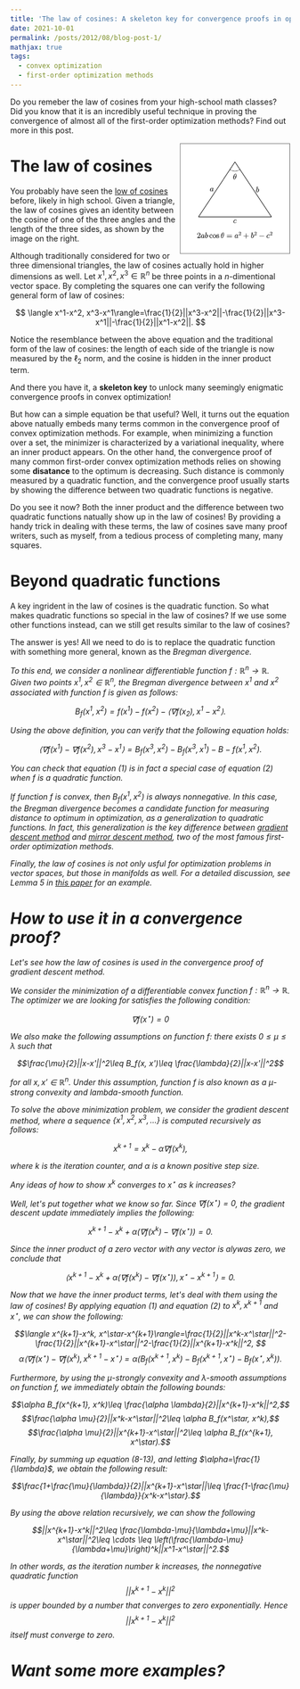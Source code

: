 ```yaml
---
title: 'The law of cosines: A skeleton key for convergence proofs in optimization'
date: 2021-10-01
permalink: /posts/2012/08/blog-post-1/
mathjax: true
tags:
  - convex optimization
  - first-order optimization methods
---
```

Do you remeber the law of cosines from your high-school math classes? Did you know that it is an incredibly useful technique in proving the convergence of almost all of the first-order optimization methods? Find out more in this post. 

<img src="/images/cosine.png" width="200" height="200" img align='right'>

The law of cosines
======

You probably have seen the [low of cosines](https://en.wikipedia.org/wiki/Law_of_cosines) before, likely in high school. Given a triangle, the law of cosines gives an identity between the cosine of one of the three angles and the length of the three sides, as shown by the image on the right.

Although traditionally considered for two or three dimensional triangles, the law of cosines actually hold in higher dimensions as well. 
Let $x^1, x^2, x^3\in\mathbb{R}^n$ be three points in a $n$-dimentional vector space. By completing the squares one can verify the following general form of law of cosines:

$$ \langle x^1-x^2, x^3-x^1\rangle=\frac{1}{2}||x^3-x^2||-\frac{1}{2}||x^3-x^1||-\frac{1}{2}||x^1-x^2||. $$

Notice the resemblance between the above equation and the traditional form of the law of cosines: the length of each side of the triangle is now measured by the $\ell_2$ norm, and the cosine is hidden in the inner product term.

And there you have it, a **skeleton key** to unlock many seemingly enigmatic convergence proofs in convex optimization! 

But how can a simple equation be that useful? Well, it turns out the equation above natually embeds many terms common in the convergence proof of convex optimization methods. For example, when minimizing a function over a set, the minimizer is characterized by a variational inequality, where an inner product appears. On the other hand, the convergence proof of many common first-order convex optimization methods relies on showing some **disatance** to the optimum is decreasing. Such distance is commonly measured by a quadratic function, and the convergence proof usually starts by showing the difference between two quadratic functions is negative. 

Do you see it now? Both the inner product and the difference between two quadratic functions natually show up in the law of cosines! By providing a handy trick in dealing with these terms, the law of cosines save many proof writers, such as myself, from a tedious process of completing many, many squares.


Beyond quadratic functions
======

A key ingrident in the law of cosines is the quadratic function. So what makes quadratic functions so special in the law of cosines? If we use some other functions instead, can we still get results similar to the law of cosines?

The answer is yes! All we need to do is to replace the quadratic function with something more general, known as the <em>Bregman divergence<em>.  

To this end, we consider a nonlinear differentiable function $f:\mathbb{R}^n\to\mathbb{R}$. Given two points $x^1, x^2\in\mathbb{R}^n$, the Bregman divergence between $x^1$ and $x^2$ associated with function $f$ is given as follows:

$$ B_f(x^1, x^2)=f(x^1)-f(x^2)-\langle \nabla f(x_2), x^1-x^2\rangle.$$  
  
Using the above definition, you can verify that the following equation holds:
  
$$ \langle \nabla f(x^1)-\nabla f(x^2), x^3-x^1\rangle=B_f(x^3, x^2)-B_f(x^3, x^1)- B-f(x^1, x^2). $$  
  
You can check that equation (1) is in fact a special case of equation (2) when $f$ is a quadratic function. 
  
If function $f$ is convex, then $B_f(x^1, x^2)$ is always nonnegative. In this case, the Bregman divergence becomes a candidate function for measuring distance to optimum in optimization, as a generalization to quadratic functions. In fact, this generalization is the key difference between [gradient descent method](https://en.wikipedia.org/wiki/Gradient_descent) and [mirror descent method](https://www.sciencedirect.com/science/article/abs/pii/S0167637702002316), two of the most famous first-order optimization methods.   
  
Finally, the law of cosines is not only usful for optimization problems in vector spaces, but those in manifolds as well. For a detailed discussion, see Lemma 5 in [this paper](http://proceedings.mlr.press/v49/zhang16b.pdf) for an example.  


How to use it in a convergence proof?
======
  
Let's see how the law of cosines is used in the convergence proof of gradient descent method.

We consider the minimization of a differentiable convex function $f:\mathbb{R}^n\to\mathbb{R}$. The optimizer we are looking for satisfies the following condition:
  
  $$\nabla f(x^\star)=0$$
  
We also make the following assumptions on function $f$: there exists $0\leq \mu\leq \lambda$ such that
  
  $$\frac{\mu}{2}||x-x'||^2\leq B_f(x, x')\leq \frac{\lambda}{2}||x-x'||^2$$
  
for all $x, x'\in\mathbb{R}^n$. Under this assumption, function $f$ is also known as a $\mu$-strong convexity and $lambda$-smooth function.
  
To solve the above minimization problem, we consider the gradient descent method, where a sequence $\{x^1, x^2, x^3, \ldots\}$ is computed recursively as follows:
  
  $$x^{k+1}=x^k-\alpha \nabla f(x^k),$$
  
 where $k$ is the iteration counter, and $\alpha$ is a known positive step size. 
  
Any ideas of how to show $x^k$ converges to $x^\star$ as $k$ increases?
  
Well, let's put together what we know so far. Since $\nabla f(x^\star)=0$, the gradient descent update immediately implies the following:
  
  $$x^{k+1}-x^k+\alpha (\nabla f(x^k)-\nabla f(x^\star))=0.$$
  
Since the inner product of a zero vector with any vector is alywas zero, we conclude that
  
  $$\langle x^{k+1}-x^k+\alpha (\nabla f(x^k)-\nabla f(x^\star)), x^\star-x^{k+1}\rangle=0. $$

Now that we have the inner product terms, let's deal with them using the law of cosines! By applying equation (1) and equation (2) to $x^k, x^{k+1}$ and $x^\star$, we can show the following:
  
  $$\langle x^{k+1}-x^k, x^\star-x^{k+1}\rangle=\frac{1}{2}||x^k-x^\star||^2-\frac{1}{2}||x^{k+1}-x^\star||^2-\frac{1}{2}||x^{k+1}-x^k||^2, $$
  $$\alpha \langle \nabla f(x^\star)-\nabla f(x^k), x^{k+1}-x^\star\rangle=\alpha (B_f(x^{k+1}, x^k)-B_f(x^{k+1}, x^\star)-B_f(x^\star, x^k)).  $$

Furthermore, by using the $\mu$-strongly convexity and $\lambda$-smooth assumptions on function $f$, we immediately obtain the following bounds:
  
  $$\alpha B_f(x^{k+1}, x^k)\leq \frac{\alpha \lambda}{2}||x^{k+1}-x^k||^2,$$
  $$\frac{\alpha \mu}{2}||x^k-x^\star||^2\leq \alpha B_f(x^\star, x^k),$$
  $$\frac{\alpha \mu}{2}||x^{k+1}-x^\star||^2\leq \alpha B_f(x^{k+1}, x^\star).$$

Finally, by summing up equation (8-13), and letting $\alpha=\frac{1}{\lambda}$, we obtain the following result:
  
  $$\frac{1+\frac{\mu}{\lambda}}{2}||x^{k+1}-x^\star||\leq \frac{1-\frac{\mu}{\lambda}}{x^k-x^\star}.$$
  
By using the above relation recursively, we can show the following
  
  $$||x^{k+1}-x^k||^2\leq \frac{\lambda-\mu}{\lambda+\mu}||x^k-x^\star||^2\leq \cdots \leq \left(\frac{\lambda-\mu}{\lambda+\mu}\right)^k||x^1-x^\star||^2.$$
  
In other words, as the iteration number $k$ increases, the nonnegative quadratic function $$||x^{k+1}-x^k||^2$$ is upper bounded by a number that converges to zero exponentially. Hence $$||x^{k+1}-x^k||^2$$ itself must converge to zero. 
  
  
Want some more examples?
======

